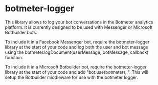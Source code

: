 # botmeter-logger

This library allows to log your bot conversations in the Botmeter analytics platform.
It is currently designed to be used with Messenger or Microsoft Botbuilder bots.

To include it in a Facebook Messenger bot, require the botmeter-logger library at the start of your code and log both the user and bot message using the botmeter.logDocument(userMessage, botMessage, callback) function.

To include it in a Microsoft Botbuilder bot, require the botmeter-logger library at the start of your code and add "bot.use(botmeter); ". This will setup the Botbuilder middleware for use with the botmeter logger.
